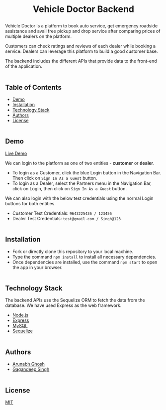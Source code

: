 # <p align="center"> Vehicle Doctor Backend</p><!-- omit in toc -->

Vehicle Doctor is a platform to book auto service, get emergency roadside assistance and avail free pickup and drop service after comparing prices of multiple dealers on the platform.

Customers can check ratings and reviews of each dealer while booking a service. Dealers can leverage this platform to build a good customer base.

The backend includes the different APIs that provide data to the front-end of the application.
<br />
<br />

## Table of Contents<!-- omit in toc -->

- [Demo](#demo)
- [Installation](#installation)
- [Technology Stack](#technology-stack)
- [Authors](#authors)
- [License](#license)
  <br />
  <br />

## Demo

[Live Demo](https://d1wjicvr273lmo.cloudfront.net/)

We can login to the platform as one of two entities - **customer** or **dealer**.

- To login as a Customer, click the blue Login button in the Navigation Bar. Then click on `Sign In As a Guest` button.
- To login as a Dealer, select the Partners menu in the Navigation Bar, click on Login, then click on `Sign In As a Guest` button.

We can also login with the below test credentials using the normal Login buttons for both entities.

- Customer Test Credentials: `9643225436 / 123456`
- Dealer Test Credentials: `test@gmail.com / Singh@123`
  <br />
  <br />

## Installation

- Fork or directly clone this repository to your local machine.
- Type the command `npm install` to install all necessary dependencies.
- Once dependencies are installed, use the command `npm start` to open the app in your browser.
  <br />
  <br />

## Technology Stack

The backend APIs use the Sequelize ORM to fetch the data from the database. We have used Express as the web framework.

- [Node.js](https://nodejs.org/en/)
- [Express](http://expressjs.com/)
- [MySQL](https://www.mysql.com/)
- [Sequelize](https://sequelize.org)
  <br />
  <br />

## Authors

- [Arunabh Ghosh](https://github.com/arunabhg)
- [Gagandeep Singh](https://github.com/gagan1999)
  <br />
  <br />

## License

[MIT](LICENSE)
